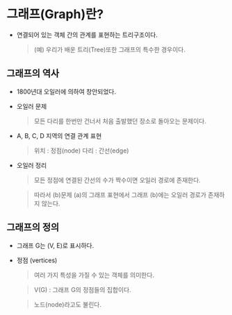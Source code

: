 # 그래프(Graph)란?

- 연결되어 있는 객체 간의 관계를 표현하는 트리구조이다.

    > (예) 우리가 배운 트리(Tree)또한 그래프의 특수한 경우이다.


## 그래프의 역사

- 1800년대 오일러에 의하여 창안되었다.

- 오일러 문제
    > 모든 다리를 한번만 건너서 처음 출발했던 장소로 돌아오는 문제이다.

- A, B, C, D 지역의 연결 관계 표현

    > 위치 : 정점(node)
    > 다리 : 간선(edge)

- 오일러 정리

    > 모든 정점에 연결된 간선의 수가 짝수이면 오일러 경로에 존재한다.

    > 따라서 (b)문제 (a)의 그래프 표현에서 그래프 (b)에는 오일러 경로가 존재하지 않는다.



## 그래프의 정의 

- 그래프 G는 (V, E)로 표시하다.

- 정점 (vertices)

    > 여러 가지 특성을 가질 수 있는 객체를 의미한다.

    > V(G) : 그래프 G의 정점들의 집합이다.

    > 노드(node)라고도 불린다.


